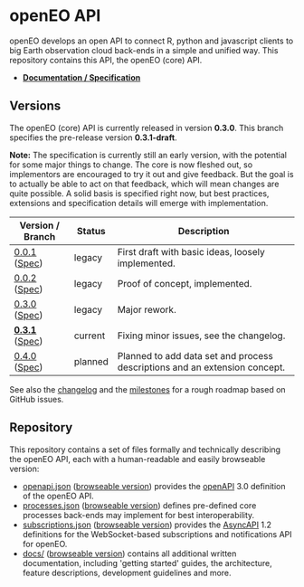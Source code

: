 # openEO API

openEO develops an open API to connect R, python and javascript clients to big Earth observation cloud back-ends in a simple and unified way. This repository contains this API, the openEO (core) API.

* **[Documentation / Specification](https://open-eo.github.io/openeo-api/v/0.3.1/index.html)**

## Versions

The openEO (core) API is currently released in version **0.3.0**. This branch specifies the pre-release version **0.3.1-draft**.

**Note:** The specification is currently still an early version, with the potential for some major things to change. The core is now fleshed out, so implementors are encouraged to try it out and give feedback. But the goal is to actually be able to act on that feedback, which will mean changes are quite possible. A solid basis is specified right now, but best practices, extensions and specification details will emerge with implementation.

| Version / Branch                                             | Status  | Description                                                  |
| ------------------------------------------------------------ | ------- | ------------------------------------------------------------ |
| [0.0.1](https://github.com/Open-EO/openeo-api/tree/0.0.1) ([Spec](https://open-eo.github.io/openeo-api/v/0.0.1/index.html)) | legacy  | First draft with basic ideas, loosely implemented.           |
| [0.0.2](https://github.com/Open-EO/openeo-api/tree/0.0.2) ([Spec](https://open-eo.github.io/openeo-api/v/0.0.2/index.html)) | legacy  | Proof of concept, implemented.                               |
| [0.3.0](https://github.com/Open-EO/openeo-api/tree/0.3.0) ([Spec](https://open-eo.github.io/openeo-api/v/0.3.1/index.html)) | legacy | Major rework. |
| [**0.3.1**](https://github.com/Open-EO/openeo-api/tree/0.3.1) ([Spec](https://open-eo.github.io/openeo-api/v/0.3.1/index.html)) | current | Fixing minor issues, see the changelog. |
| [0.4.0](https://github.com/Open-EO/openeo-api/tree/0.4.0) ([Spec](https://open-eo.github.io/openeo-api/v/0.4.0/index.html)) | planned | Planned to add data set and process descriptions and an extension concept. |

See also the [changelog](CHANGELOG.md) and the [milestones](https://github.com/Open-EO/openeo-api/milestones) for a rough roadmap based on GitHub issues.

## Repository

This repository contains a set of files formally and technically describing the openEO API, each with a human-readable and easily browseable version:

* [openapi.json](openapi.json) ([browseable version](https://open-eo.github.io/openeo-api/v/0.3.1/apireference/)) provides the [openAPI](https://www.openapis.org/) 3.0 definition of the openEO API.
* [processes.json](processes.json) ([browseable version](https://open-eo.github.io/openeo-api/v/0.3.1/processreference/)) defines pre-defined core processes back-ends may implement for best interoperability.
* [subscriptions.json](subscriptions.json) ([browseable version](https://open-eo.github.io/openeo-api/v/0.3.1/apireference-subscriptions/)) provides the [AsyncAPI](https://www.asyncapi.com/) 1.2 definitions for the WebSocket-based subscriptions and notifications API for openEO.
* [docs/](docs/) ([browseable version](https://open-eo.github.io/openeo-api/v/0.3.1/)) contains all additional written documentation, including 'getting started' guides, the architecture, feature descriptions, development guidelines and more.